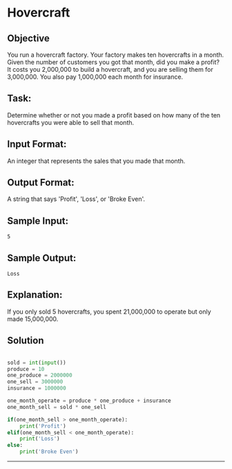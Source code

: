 # Hovercraft 
## Objective
 
You run a hovercraft factory. Your factory makes ten hovercrafts in a month. Given the number of customers you got that month, did you make a profit? It costs you 2,000,000 to build a hovercraft, and you are selling them for 3,000,000. You also pay 1,000,000 each month for insurance. 
 

## Task:  

Determine whether or not you made a profit based on how many of the ten hovercrafts you were able to sell that month. 
  

## Input Format:  

An integer that represents the sales that you made that month. 
 

## Output Format:  

A string that says 'Profit', 'Loss', or 'Broke Even'. 
 

## Sample Input:  

```
5 
``` 


## Sample Output:  

```
Loss 
```


## Explanation:  

If you only sold 5 hovercrafts, you spent 21,000,000 to operate but only made 15,000,000.


## Solution

```python

sold = int(input())
produce = 10
one_produce = 2000000
one_sell = 3000000
insurance = 1000000

one_month_operate = produce * one_produce + insurance 
one_month_sell = sold * one_sell 

if(one_month_sell > one_month_operate):
    print('Profit')
elif(one_month_sell < one_month_operate):
    print('Loss')
else:
    print('Broke Even')

```


---